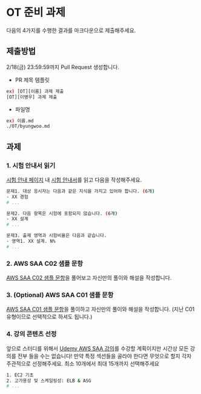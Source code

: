 # OT 준비 과제
다음의 4가지를 수행한 결과를 마크다운으로 제출해주세요.

## 제출방법
2/18(금) 23:59:59까지 Pull Request 생성합니다.
- PR 제목 템플릿
```bash
ex) [OT][이름] 과제 제출
[OT][이병우] 과제 제출
```
- 파일명
```bash
ex) 이름.md
./OT/byungwoo.md
```

## 과제
### 1. 시험 안내서 읽기
[시험 안내 페이지](https://aws.amazon.com/ko/certification/certified-solutions-architect-associate/) 내 [시험 안내서](https://d1.awsstatic.com/ko_KR/training-and-certification/docs-sa-assoc/AWS-Certified-Solutions-Architect-Associate_Exam-Guide.pdf)를 읽고 다음을 작성해주세요.
```bash
문제1. 대상 응시자는 다음과 같은 지식을 가지고 있어햐 합니다. (6개)
- XX 경험
# ...

문제2. 다음 항목은 시험에 포함되지 않습니다. (6개)
- XX 설계
# ...

문제3. 출제 영역과 시험비율은 다음과 같습니다.
- 영역1. XX 설계. N%
# ...
```

### 2. AWS SAA C02 샘플 문항
[AWS SAA C02 샘플 문항](https://d1.awsstatic.com/ko_KR/training-and-certification/docs-sa-assoc/AWS-Certified-Solutions-Architect-Associate_Exam-Guide.pdf)을 풀어보고 자신만의 풀이와 해설을 작성합니다.

### 3. (Optional) AWS SAA C01 샘플 문항
[AWS SAA C01 샘플 문항](https://d1.awsstatic.com/training-and-certification/docs/AWS_Certified_Solutions_Architect_Associate_Sample_Questions.pdf)을 풀이하고 자신만의 풀이와 해설을 작성합니다. (지난 C01 유형이므로 선택적으로 하셔도 됩니다.)

### 4. 강의 콘텐츠 선정
앞으로 스터디를 위해서 [Udemy AWS SAA 강의](https://www.udemy.com/course/best-aws-certified-solutions-architect-associate/)를 수강할 계획이지만 시간상 모든 강의를 전부 들을 수는 없습니다! 만약 특정 섹션들을 골라야 한다면 무엇으로 할지 각자 주관적으로 선정해주세요. 최소 10개에서 최대 15개까지 선택해주세요
```bash
1. EC2 기초
2. 고가용성 및 스케일링성: ELB & ASG
# ...
```